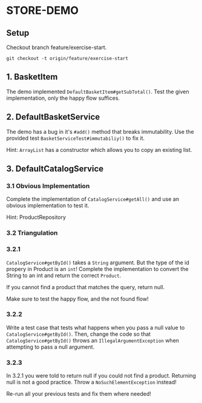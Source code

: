 # STORE-DEMO

## Setup

Checkout branch feature/exercise-start.

```
git checkout -t origin/feature/exercise-start
```

## 1. BasketItem

The demo implemented `DefaultBasketItem#getSubTotal()`. Test the given implementation, only the happy flow suffices.

## 2. DefaultBasketService

The demo has a bug in it's `#add()` method that breaks immutability. Use the provided
test `BasketServiceTest#immutabiliy()` to fix it.

Hint: `ArrayList` has a constructor which allows you to copy an existing list.

## 3. DefaultCatalogService

### 3.1 Obvious Implementation

Complete the implementation of `CatalogService#getAll()` and use an obvious implementation to test it.

Hint: ProductRepository

### 3.2 Triangulation

### 3.2.1

`CatalogService#getById()` takes a `String` argument. But the type of the id propery in Product is an `int`!
Complete the implementation to convert the String to an int and return the correct `Product`.

If you cannot find a product that matches the query, return null.

Make sure to test the happy flow, and the not found flow!

### 3.2.2

Write a test case that tests what happens when you pass a null value to `CatalogService#getById()`. Then, change the
code so that `CatalogService#getById()` throws an `IllegalArgumentException` when attempting to pass a null argument.

### 3.2.3

In 3.2.1 you were told to return null if you could not find a product. Returning null is not a good practice. Throw
a `NoSuchElementException` instead!

Re-run all your previous tests and fix them where needed!

